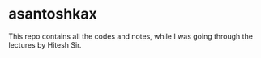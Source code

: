 # asantoshkax
This repo contains all the codes and notes, while I was going through the lectures by Hitesh Sir.
